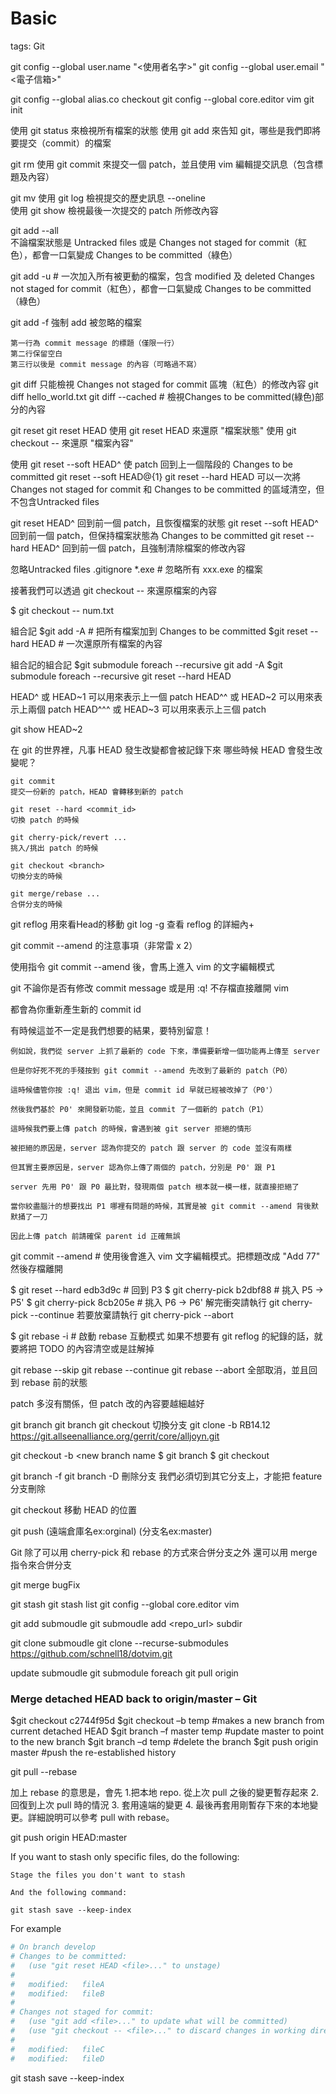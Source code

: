 # Basic

tags: Git

<!--sec data-title="Introduction" data-id="1" data-nopdf="true" data-collapse=false ces-->

git config --global user.name "<使用者名字>"
git config --global user.email "<電子信箱>"

git config --global alias.co checkout
git config --global core.editor vim
git init

使用 git status 來檢視所有檔案的狀態
使用 git add <file> 來告知 git，哪些是我們即將要提交（commit）的檔案

 git rm
使用 git commit 來提交一個 patch，並且使用 vim 編輯提交訊息（包含標題及內容）

git mv
使用 git log 檢視提交的歷史訊息
--oneline  
使用 git show 檢視最後一次提交的 patch 所修改內容

 git add --all  
 不論檔案狀態是 Untracked files 或是 Changes not staged for commit（紅色），都會一口氣變成 Changes to be committed（綠色）
 
 git add -u        # 一次加入所有被更動的檔案，包含 modified 及 deleted
Changes not staged for commit（紅色），都會一口氣變成 Changes to be committed（綠色）

git add -f <file> 強制 add 被忽略的檔案

    第一行為 commit message 的標題（僅限一行）
    第二行保留空白
    第三行以後是 commit message 的內容（可略過不寫）
    
git diff 只能檢視 Changes not staged for commit 區塊（紅色）的修改內容
git diff hello_world.txt
git diff --cached     # 檢視Changes to be committed(綠色)部分的內容

git reset
git reset HEAD <file> 
使用 git reset HEAD <file> 來還原 "檔案狀態"
使用 git checkout -- <file> 來還原 "檔案內容"

使用 git reset --soft HEAD^ 使 patch 回到上一個階段的 Changes to be committed
 git reset --soft HEAD@{1}
git reset --hard HEAD 可以一次將 Changes not staged for commit 和 Changes to be committed 的區域清空，但不包含Untracked files


git reset HEAD^ 	回到前一個 patch，且恢復檔案的狀態
git reset --soft HEAD^ 	回到前一個 patch，但保持檔案狀態為 Changes to be committed
git reset --hard HEAD^ 	回到前一個 patch，且強制清除檔案的修改內容


忽略Untracked files
.gitignore
*.exe       # 忽略所有 xxx.exe 的檔案

接著我們可以透過 git checkout -- <file> 來還原檔案的內容

$ git checkout -- num.txt

組合記
$git add -A                # 把所有檔案加到 Changes to be committed
$git reset --hard HEAD     # 一次還原所有檔案的內容

組合記的組合記
$git submodule foreach --recursive git add -A 
$git submodule foreach --recursive git reset --hard HEAD

HEAD^ 或 HEAD~1 可以用來表示上一個 patch
HEAD^^ 或 HEAD~2 可以用來表示上兩個 patch
HEAD^^^ 或 HEAD~3 可以用來表示上三個 patch

git show HEAD~2

在 git 的世界裡，凡事 HEAD 發生改變都會被記錄下來
哪些時候 HEAD 會發生改變呢？

    git commit
    提交一份新的 patch，HEAD 會轉移到新的 patch

    git reset --hard <commit_id>
    切換 patch 的時候
    
    git cherry-pick/revert ...
	挑入/挑出 patch 的時候

	git checkout <branch>
	切換分支的時候

	git merge/rebase ...
	合併分支的時候

git reflog 用來看Head的移動
git log -g 查看 reflog 的詳細內+


git commit --amend 的注意事項（非常雷 x 2）

使用指令 git commit --amend 後，會馬上進入 vim 的文字編輯模式

git 不論你是否有修改 commit message 或是用 :q! 不存檔直接離開 vim

都會為你重新產生新的 commit id

有時候這並不一定是我們想要的結果，要特別留意！

    例如說，我們從 server 上抓了最新的 code 下來，準備要新增一個功能再上傳至 server

    但是你好死不死的手殘按到 git commit --amend 先改到了最新的 patch（P0）

    這時候儘管你按 :q! 退出 vim，但是 commit id 早就已經被改掉了（P0'）

    然後我們基於 P0' 來開發新功能，並且 commit 了一個新的 patch（P1）

    這時候我們要上傳 patch 的時候，會遇到被 git server 拒絕的情形

    被拒絕的原因是，server 認為你提交的 patch 跟 server 的 code 並沒有兩樣

    但其實主要原因是，server 認為你上傳了兩個的 patch，分別是 P0' 跟 P1

    server 先用 P0' 跟 P0 最比對，發現兩個 patch 根本就一模一樣，就直接拒絕了

    當你絞盡腦汁的想要找出 P1 哪裡有問題的時候，其實是被 git commit --amend 背後默默捅了一刀

    因此上傳 patch 前請確保 parent id 正確無誤

git commit --amend    # 使用後會進入 vim 文字編輯模式。把標題改成 "Add 77" 然後存檔離開

$ git reset --hard  edb3d9c     # 回到 P3
$ git cherry-pick   b2dbf88     # 挑入 P5 → P5'
$ git cherry-pick   8cb205e     # 挑入 P6 → P6'
解完衝突請執行 git cherry-pick --continue
若要放棄請執行 git cherry-pick --abort

$ git rebase -i <after this commit>               # 啟動 rebase 互動模式
如果不想要有 git reflog 的紀錄的話，就要將把 TODO 的內容清空或是註解掉

git rebase --skip
git rebase --continue
git rebase --abort 全部取消，並且回到 rebase 前的狀態

patch 多沒有關係，但 patch 改的內容要越細越好

git branch 
git branch <new branch name>
git checkout <branch name> 切換分支
git clone -b RB14.12 https://git.allseenalliance.org/gerrit/core/alljoyn.git

git checkout -b <new branch name 
$ git branch <new branch name>
$ git checkout <new branch name>

git branch -f <branch name> <commit id>
git branch -D <branch name> 刪除分支
我們必須切到其它分支上，才能把 feature 分支刪除

git checkout <commit id> 移動 HEAD 的位置

git push (遠端倉庫名ex:orginal) (分支名ex:master)

Git 除了可以用 cherry-pick 和 rebase 的方式來合併分支之外
還可以用 merge 指令來合併分支

git merge bugFix

git stash 
git stash list
git config --global core.editor vim



git add submoudle
 git submoudle add <repo_url> subdir  

git clone submoudle
 git clone --recurse-submodules https://github.com/schnell18/dotvim.git  

update submoudle
git submodule foreach git pull origin  

### Merge detached HEAD back to origin/master – Git
$git checkout c2744f95d
$git checkout –b temp #makes a new branch from current detached HEAD
$git branch –f master temp #update master to point to the new <temp> branch
$git branch –d temp #delete the <temp> branch
$git push origin master #push the re-established history

 git pull --rebase 

加上 rebase 的意思是，會先 1.把本地 repo. 從上次 pull 之後的變更暫存起來 2. 回復到上次 pull 時的情況 3. 套用遠端的變更 4. 最後再套用剛暫存下來的本地變更。詳細說明可以參考 pull with rebase。

git push origin HEAD:master



If you want to stash only specific files, do the following:

    Stage the files you don't want to stash

    And the following command:

    git stash save --keep-index

For example

```bash
# On branch develop
# Changes to be committed:
#   (use "git reset HEAD <file>..." to unstage)
#
#   modified:   fileA
#   modified:   fileB
#
# Changes not staged for commit:
#   (use "git add <file>..." to update what will be committed)
#   (use "git checkout -- <file>..." to discard changes in working directory)
#
#   modified:   fileC
#   modified:   fileD
```

git stash save --keep-index

<!--endsec-->